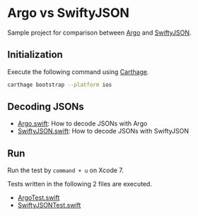 Argo vs SwiftyJSON
===================================

Sample project for comparison between [Argo](https://github.com/thoughtbot/Argo) and [SwiftyJSON](https://github.com/SwiftyJSON/SwiftyJSON).

Initialization
-----------------------------------

Execute the following command using [Carthage](https://github.com/Carthage/Carthage).

```bash
carthage bootstrap --platform ios
```

Decoding JSONs
-----------------------------------

- [Argo.swift](ArgoVsSwiftyJSON/Argo.swift): How to decode JSONs with Argo
- [SwiftyJSON.swift](ArgoVsSwiftyJSON/SwiftyJSON.swift): How to decode JSONs with SwiftyJSON

Run
-----------------------------------

Run the test by `command + u` on Xcode 7.

Tests written in the following 2 files are executed.

- [ArgoTest.swift](ArgoVsSwiftyJSONTests/ArgoTest.swift)
- [SwiftyJSONTest.swift](ArgoVsSwiftyJSONTests/SwiftyJSONTest.swift)
